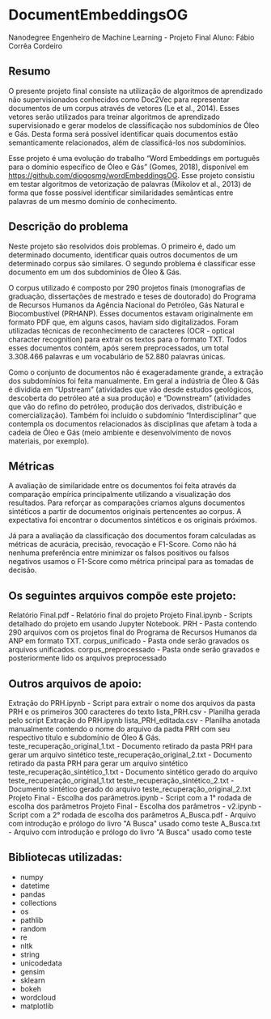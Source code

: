 # DocumentEmbeddingsOG

Nanodegree Engenheiro de Machine Learning - Projeto Final
Aluno: Fábio Corrêa Cordeiro

## Resumo
O presente projeto final consiste na utilização de algoritmos de aprendizado não
supervisionados conhecidos como Doc2Vec para representar documentos de um
corpus através de vetores (Le et al., 2014). Esses vetores serão utilizados para
treinar algoritmos de aprendizado supervisionado e gerar modelos de classificação
nos subdomínios de Óleo e Gás. Desta forma será possível identificar quais
documentos estão semanticamente relacionados, além de classificá-los nos
subdomínios.

Esse projeto é uma evolução do trabalho “Word Embeddings em português para o
domínio específico de Óleo e Gás” (Gomes, 2018), disponível em
https://github.com/diogosmg/wordEmbeddingsOG. Esse projeto consistiu em testar
algoritmos de vetorização de palavras (Mikolov et al., 2013) de forma que fosse
possível identificar similaridades semânticas entre palavras de um mesmo domínio
de conhecimento.

## Descrição do problema
Neste projeto são resolvidos dois problemas. O primeiro é, dado um determinado
documento, identificar quais outros documentos de um determinado corpus são
similares. O segundo problema é classificar esse documento em um dos
subdomínios de Óleo & Gás.

O corpus utilizado é composto por 290 projetos finais (monografias de graduação,
dissertações de mestrado e teses de doutorado) do Programa de Recursos
Humanos da Agência Nacional do Petróleo, Gás Natural e Biocombustível (PRHANP).
Esses documentos estavam originalmente em formato PDF que, em alguns
casos, haviam sido digitalizados. Foram utilizadas técnicas de reconhecimento de
caracteres (OCR - optical character recognition) para extrair os textos para o
formato TXT. Todos esses documentos contém, após serem preprocessados, um
total 3.308.466 palavras e um vocabulário de 52.880 palavras únicas.

Como o conjunto de documentos não é exageradamente grande, a extração dos
subdomínios foi feita manualmente. Em geral a indústria de Óleo & Gás é dividida
em “Upstream” (atividades que vão desde estudos geológicos, descoberta do
petróleo até a sua produção) e “Downstream” (atividades que vão do refino do
petróleo, produção dos derivados, distribuição e comercialização). Também foi
incluído o subdomínio “Interdisciplinar” que contempla os documentos
relacionados às disciplinas que afetam à toda a cadeia de Óleo e Gás (meio
ambiente e desenvolvimento de novos materiais, por exemplo).

## Métricas
A avaliação de similaridade entre os documentos foi feita através da comparação
empírica principalmente utilizando a visualização dos resultados. Para reforçar as
comparações criamos alguns documentos sintéticos a partir de documentos
originais pertencentes ao corpus. A expectativa foi encontrar o documentos
sintéticos e os originais próximos.

Já para a avaliação da classificação dos documentos foram calculadas as métricas
de acurácia, precisão, revocação e F1-Score. Como não há nenhuma preferência
entre minimizar os falsos positivos ou falsos negativos usamos o F1-Score como
métrica principal para as tomadas de decisão.

## Os seguintes arquivos compõe este projeto:

Relatório Final.pdf - Relatório final do projeto
Projeto Final.ipynb - Scripts detalhado do projeto em usando Jupyter Notebook.
PRH - Pasta contendo 290 arquivos com os projetos final do Programa de Recursos Humanos da ANP em formato TXT.
corpus_unificado - Pasta onde serão gravados os arquivos unificados.
corpus_preprocessado - Pasta onde serão gravados e posteriormente lido os arquivos preprocessado

## Outros arquivos de apoio:

Extração do PRH.ipynb - Script para extrair o nome dos arquivos da pasta PRH e os primeiros 300 caracteres do texto
lista_PRH.csv - Planilha gerada pelo script Extração do PRH.ipynb
lista_PRH_editada.csv - Planilha anotada manualmente contendo o nome do arquivo da padta PRH com seu respectivo título e subdomínio de Óleo & Gás.
teste_recuperação_original_1.txt - Documento retirado da pasta PRH para gerar um arquivo sintético
teste_recuperação_original_2.txt - Documento retirado da pasta PRH para gerar um arquivo sintético
teste_recuperação_sintético_1.txt - Documento sintético gerado do arquivo teste_recuperação_original_1.txt
teste_recuperação_sintético_2.txt - Documento sintético gerado do arquivo teste_recuperação_original_2.txt
Projeto Final - Escolha dos parâmetros.ipynb - Script com a 1° rodada de escolha dos parâmetros
Projeto Final - Escolha dos parâmetros - v2.ipynb - Script com a 2° rodada de escolha dos parâmetros
A_Busca.pdf - Arquivo com introdução e prólogo do livro "A Busca" usado como teste 
A_Busca.txt - Arquivo com introdução e prólogo do livro "A Busca" usado como teste

## Bibliotecas utilizadas:

- numpy
- datetime
- pandas
- collections
- os
- pathlib
- random
- re
- nltk
- string
- unicodedata
- gensim
- sklearn
- bokeh
- wordcloud
- matplotlib
